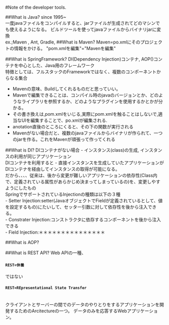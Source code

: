 #Note of the developer tools.

##What is Java?
since 1995~<br>
一度javaファイルをコンパイルすると、jarファイルが生成されてどのマシンでも使えるようになる。
ビルドツールを使ってjavaファイルからバイナリjarに変換
<br>
	ex.;Maven , Ant, Gradle,
##What is Maven?
Maven=po.xmlにそのプロジェクトの情報をかける。
"pom.xmlを編集"="Mavenを編集"


##What is SpringFramework?
DI(Dependency Injection)コンテナ, AOP()コンテナを中心とした、Java用のフレームワーク<br>
特徴としては、フルスタックのFrameworkではなく、複数のコンポーネントからなる集合

- Mavenの意味、Buildしてくれるものだと思っていい。
- Mavenで編集できることは、コンパイル時のjavaのバージョンとか、どのようなライプラリを参照するか、どのようなプラグインを使用するかとかが分かる。
- その書き換えは,pom.xmlをいじる,実際にpom.xmlを触ることはしないで,適当なUIを編集することで、po.xmlが編集される.
- anotation直後のところにくると、その下の関数が実行される
- Mavenがない場合だと、複数のjavaファイルからバイナリが作られて、一つのjarを作る。これをMavenが頑張って作ってくれる

##What is DI?
DIコンテナがない場合
	- インスタンス(class)の生成, インスタンスの利用が同じアプリケーション
<br>
DIコンテナを利用すると
	- 直接インスタンスを生成していたアプリケーションがDIコンテナを経由してインスタンスの取得が可能になる。
<br>
だから、、、、従来は、後から変更が難しいアプリケーションの依存性(Class内で、定義されている属性があらかじめ決まってしまっているの)を、変更しやすようにしたもの
<br>
SpringでサポートされているInjectionの種類は以下の３種<br>
	- Setter Injection:setter(JavaオブジェクトでFieldが定義されているとして、値を設定するもの)にたいして、セッター引数に対して依存性を後から注入できる。<br>
	- Constrater Injection:コンストラクタに依存するコンポーネントを後から注入できる<br>
	- Field Injection:＊＊＊＊＊＊＊＊＊＊＊＊＊＊＊<br>

##What is AOP?

##What is REST API?
Web APIの一種、<br>
#### ``REST=休養`` <br>
ではない
<br>
#### ``REST=REpresentational State Transfer``
<br>
クライアントとサーバーの間でのデータのやりとりをするアプリケーションを開発するためのArcitectureの一つ。
データのみを応答するWebアプリケーション。


